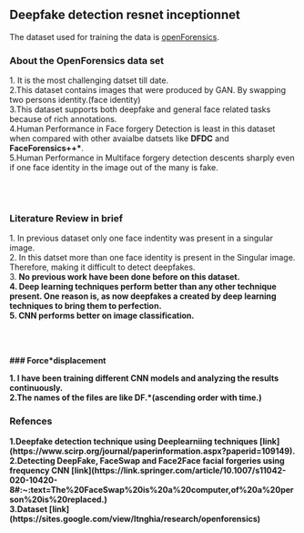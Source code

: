 ## Deepfake detection resnet inceptionnet

The dataset used for training the data is [openForensics](https://sites.google.com/view/ltnghia/research/openforensics).

### About the OpenForensics data set
<p>1. It is the most challenging datset till date.<br>
2.This dataset contains images that were produced by GAN. By swapping two persons identity.(face identity)<br> 
3.This dataset supports both deepfake and general face related tasks because of rich annotations.<br>
4.Human Performance in Face forgery Detection is least in this dataset when compared with other avaialbe datsets like <strong>DFDC</strong> and <strong>FaceForensics++*</strong>.<br>
5.Human Performance in Multiface forgery detection descents sharply even if one face identity in the image out of the many is fake.<br>


<br><br></p>

### Literature Review in brief
<p>1. In previous dataset only one face indentity was present in a singular image. <br>
 2. In this datset more than one face identity is present in the Singular image. Therefore, making it difficult to detect deepfakes.<br>
 3. <strong>No previous work have been done before on this dataset.<br>
 4. Deep learning techniques perform better than any other technique present. One reason is, as now deepfakes a created by deep learning techniques to bring them to perfection.<br>
 5. CNN performs better on image classification.

  <br><br>
  <p>
 ### Force*displacement
  
 <p>1. I have been training different CNN models and analyzing the results continuously.<br> 
  2.The names of the files are like DF.*(ascending order with time.)<br>
</p>
  
 ### Refences 
  <p> 1.Deepfake detection technique using Deeplearniing techniques [link](https://www.scirp.org/journal/paperinformation.aspx?paperid=109149).<br>
   2.Detecting DeepFake, FaceSwap and Face2Face facial forgeries using frequency CNN [link](https://link.springer.com/article/10.1007/s11042-020-10420-8#:~:text=The%20FaceSwap%20is%20a%20computer,of%20a%20person%20is%20replaced.)<br>
   3.Dataset [link](https://sites.google.com/view/ltnghia/research/openforensics)</p>
